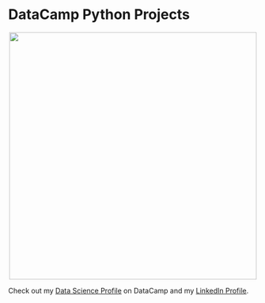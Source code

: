 # DataCamp Python Projects
</p>
<p align="center"> 
<img src="https://cdn.datacamp.com/main-app/assets/brand/logos/DataCamp_Horizontal_RGB-d196011f63ebda76dc5c9772425cf9541b8639af842d5e5476ef10f2460ed1e4.png" width="500">
</p>

Check out my [Data Science Profile](https://www.datacamp.com/profile/lichenyangalexa) on DataCamp and my [LinkedIn Profile](https://www.linkedin.com/in/alexa-li-a13848113/).
